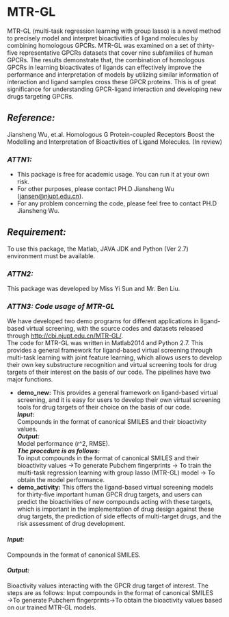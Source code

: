 # __MTR-GL__  
  
MTR-GL (multi-task regression learning with group lasso) is a novel method to precisely model and interpret bioactivities of ligand molecules by combining homologous GPCRs. MTR-GL was examined on a set of thirty-five representative GPCRs datasets that cover nine subfamilies of human GPCRs. The results demonstrate that, the combination of homologous GPCRs in learning bioactivates of ligands can effectively improve the performance and interpretation of models by utilizing similar information of interaction and ligand samples cross these GPCR proteins. This is of great significance for understanding GPCR-ligand interaction and developing new drugs targeting GPCRs. 
  
## ___Reference:___  
Jiansheng Wu, et.al. Homologous G Protein-coupled Receptors Boost the Modelling and Interpretation of Bioactivities of Ligand Molecules. (In review) 
  
### ___ATTN1:___  
* This package is free for academic usage. You can run it at your own risk.  
* For other purposes, please contact PH.D Jiansheng Wu (jansen@njupt.edu.cn).  
* For any problem concerning the code, please feel free to contact PH.D Jiansheng Wu.  

## ___Requirement:___  
To use this package, the Matlab, JAVA JDK and Python (Ver 2.7) environment must be available. 

### ___ATTN2:___   
This package was developed by Miss Yi Sun and Mr. Ben Liu. 

### ___ATTN3: Code usage of MTR-GL___  
We have developed two demo programs for different applications in ligand-based virtual screening, with the source codes and datasets released through http://cbi.njupt.edu.cn/MTR-GL/.  
The code for MTR-GL was written in Matlab2014 and Python 2.7. This provides a general framework for ligand-based virtual screening through multi-task learning with joint feature learning, which allows users to develop their own key substructure recognition and virtual screening tools for drug targets of their interest on the basis of our code. The pipelines have two major functions.  
* __demo_new:__ This provides a general framework on ligand-based virtual screening, and it is easy for users to develop their own virtual screening tools for drug targets of their choice on the basis of our code.  
___Input:___  
Compounds in the format of canonical SMILES and their bioactivity values.  
___Output:___  
Model performance (r^2, RMSE).  
___The procedure is as follows:___  
To input compounds in the format of canonical SMILES and their bioactivity values →To generate Pubchem fingerprints → To train the multi-task regression learning with group lasso (MTR-GL) model → To obtain the model performance.
* __demo_activity:__ This offers the ligand-based virtual screening models for thirty-five important human GPCR drug targets, and users can predict the bioactivities of new compounds acting with these targets, which is important in the implementation of drug design against these drug targets, the prediction of side effects of multi-target drugs, and the risk assessment of drug development. 
#### ___Input:___  
Compounds in the format of canonical SMILES. 
#### ___Output:___  
Bioactivity values interacting with the GPCR drug target of interest. The steps are as follows: Input compounds in the format of canonical SMILES →To generate Pubchem fingerprints→To obtain the bioactivity values based on our trained MTR-GL models.
